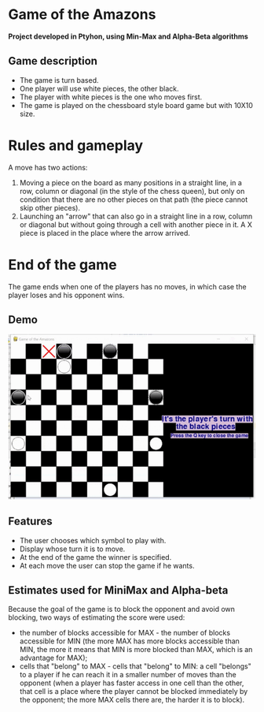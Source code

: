 # Game of the Amazons
**Project developed in Ptyhon, using Min-Max and Alpha-Beta algorithms**

## Game description

* The game is turn based.
* One player will use white pieces, the other black. 
* The player with white pieces is the one who moves first. 
* The game is played on the chessboard style board game but with 10X10 size.

# Rules and gameplay

A move has two actions:

1. Moving a piece on the board as many positions in a straight line, in a row, column or diagonal (in the style of the chess queen), but only on condition that there are no other pieces on that path (the piece cannot skip other pieces).
2. Launching an "arrow" that can also go in a straight line in a row, column or diagonal but without going through a cell with another piece in it. A X piece is placed in the place where the arrow arrived.

# End of the game
The game ends when one of the players has no moves, in which case the player loses and his opponent wins.

## Demo
![Demo](https://github.com/AtasieOana/Game-of-the-Amazons/blob/main/Demo.gif)

## Features

* The user chooses which symbol to play with.
* Display whose turn it is to move.
* At the end of the game the winner is specified.
* At each move the user can stop the game if he wants.

## Estimates used for MiniMax and Alpha-beta
Because the goal of the game is to block the opponent and avoid own blocking, two ways of estimating the score were used:
* the number of blocks accessible for MAX - the number of blocks accessible for MIN (the more MAX has more blocks accessible than MIN, the more it means that MIN is more blocked than MAX, which is an advantage for MAX);
* cells that "belong" to MAX - cells that "belong" to MIN: a cell "belongs" to a player if he can reach it in a smaller number of moves than the opponent (when a player has faster access in one cell than the other, that cell is a place where the player cannot be blocked immediately by the opponent;  the more MAX cells there are, the harder it is to block).
